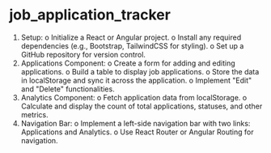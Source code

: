 # job_application_tracker

1. Setup:
   o Initialize a React or Angular project.
   o Install any required dependencies (e.g., Bootstrap, TailwindCSS for styling).
   o Set up a GitHub repository for version control.
2. Applications Component:
   o Create a form for adding and editing applications.
   o Build a table to display job applications.
   o Store the data in localStorage and sync it across the application.
   o Implement "Edit" and "Delete" functionalities.
3. Analytics Component:
   o Fetch application data from localStorage.
   o Calculate and display the count of total applications, statuses, and other metrics.
4. Navigation Bar:
   o Implement a left-side navigation bar with two links: Applications and Analytics.
   o Use React Router or Angular Routing for navigation.
